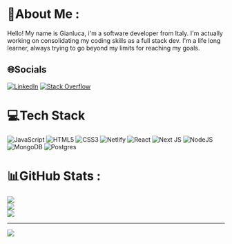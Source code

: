 # 💫About Me :
Hello! My name is Gianluca, i'm a software developer from Italy.
I'm actually working on consolidating my coding skills as a full stack dev.
I'm a life long learner, always trying to go beyond my limits for reaching my goals.


## 🌐Socials
[![LinkedIn](https://img.shields.io/badge/LinkedIn-%230077B5.svg?logo=linkedin&logoColor=white)](https://linkedin.com/in/https://www.linkedin.com/in/gianluca-bianchini-a6252465/) [![Stack Overflow](https://img.shields.io/badge/-Stackoverflow-FE7A16?logo=stack-overflow&logoColor=white)](https://stackoverflow.com/users/Gahrz90) 

# 💻Tech Stack
![JavaScript](https://img.shields.io/badge/javascript-%23323330.svg?style=plastic&logo=javascript&logoColor=%23F7DF1E) ![HTML5](https://img.shields.io/badge/html5-%23E34F26.svg?style=plastic&logo=html5&logoColor=white) ![CSS3](https://img.shields.io/badge/css3-%231572B6.svg?style=plastic&logo=css3&logoColor=white) ![Netlify](https://img.shields.io/badge/netlify-%23000000.svg?style=plastic&logo=netlify&logoColor=#00C7B7) ![React](https://img.shields.io/badge/react-%2320232a.svg?style=plastic&logo=react&logoColor=%2361DAFB) ![Next JS](https://img.shields.io/badge/Next-black?style=plastic&logo=next.js&logoColor=white) ![NodeJS](https://img.shields.io/badge/node.js-6DA55F?style=plastic&logo=node.js&logoColor=white) ![MongoDB](https://img.shields.io/badge/MongoDB-%234ea94b.svg?style=plastic&logo=mongodb&logoColor=white) ![Postgres](https://img.shields.io/badge/postgres-%23316192.svg?style=plastic&logo=postgresql&logoColor=white)
# 📊GitHub Stats :
![](https://github-readme-stats.vercel.app/api?username=Gahrz90&theme=tokyonight&hide_border=true&include_all_commits=false&count_private=false)<br/>
![](https://github-readme-streak-stats.herokuapp.com/?user=Gahrz90&theme=tokyonight&hide_border=true)<br/>
![](https://github-readme-stats.vercel.app/api/top-langs/?username=Gahrz90&theme=tokyonight&hide_border=true&include_all_commits=false&count_private=false&layout=compact)

---
![](https://komarev.com/ghpvc/?username=Gahrz90&label=Visitors+Count&color=brightgreen)
